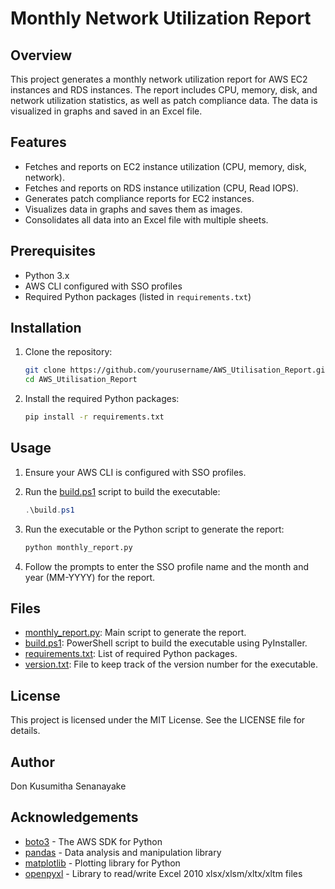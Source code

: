 # Monthly Network Utilization Report

## Overview
This project generates a monthly network utilization report for AWS EC2 instances and RDS instances. The report includes CPU, memory, disk, and network utilization statistics, as well as patch compliance data. The data is visualized in graphs and saved in an Excel file.

## Features
- Fetches and reports on EC2 instance utilization (CPU, memory, disk, network).
- Fetches and reports on RDS instance utilization (CPU, Read IOPS).
- Generates patch compliance reports for EC2 instances.
- Visualizes data in graphs and saves them as images.
- Consolidates all data into an Excel file with multiple sheets.

## Prerequisites
- Python 3.x
- AWS CLI configured with SSO profiles
- Required Python packages (listed in `requirements.txt`)

## Installation
1. Clone the repository:
    ```bash
    git clone https://github.com/yourusername/AWS_Utilisation_Report.git
    cd AWS_Utilisation_Report
    ```

2. Install the required Python packages:
    ```bash
    pip install -r requirements.txt
    ```

## Usage
1. Ensure your AWS CLI is configured with SSO profiles.

2. Run the [build.ps1](http://_vscodecontentref_/1) script to build the executable:
    ```powershell
    .\build.ps1
    ```

3. Run the executable or the Python script to generate the report:
    ```bash
    python monthly_report.py
    ```

4. Follow the prompts to enter the SSO profile name and the month and year (MM-YYYY) for the report.

## Files
- [monthly_report.py](http://_vscodecontentref_/2): Main script to generate the report.
- [build.ps1](http://_vscodecontentref_/3): PowerShell script to build the executable using PyInstaller.
- [requirements.txt](http://_vscodecontentref_/4): List of required Python packages.
- [version.txt](http://_vscodecontentref_/5): File to keep track of the version number for the executable.


## License
This project is licensed under the MIT License. See the LICENSE file for details.

## Author
Don Kusumitha Senanayake

## Acknowledgements
- [boto3](https://github.com/boto/boto3) - The AWS SDK for Python
- [pandas](https://github.com/pandas-dev/pandas) - Data analysis and manipulation library
- [matplotlib](https://github.com/matplotlib/matplotlib) - Plotting library for Python
- [openpyxl](https://github.com/chronossc/openpyxl) - Library to read/write Excel 2010 xlsx/xlsm/xltx/xltm files